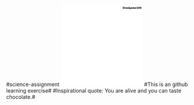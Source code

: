 #science-assignment
![Logo](cat-meow.gif)
#This is an github learning exercise#
#Inspirational quote: You are alive and you can taste chocolate.#
